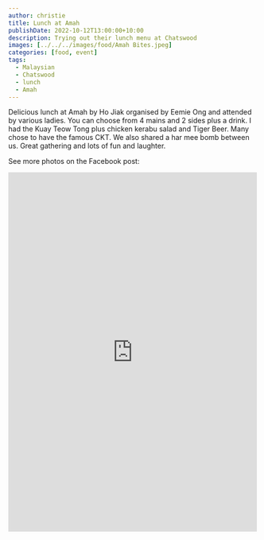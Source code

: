 ```yaml
---
author: christie
title: Lunch at Amah
publishDate: 2022-10-12T13:00:00+10:00
description: Trying out their lunch menu at Chatswood
images: [../../../images/food/Amah Bites.jpeg]
categories: [food, event]
tags:
  - Malaysian
  - Chatswood
  - lunch
  - Amah
---
```


Delicious lunch at Amah by Ho Jiak organised by Eemie Ong and attended by various ladies. You can choose from 4 mains and 2 sides plus a drink. I had the Kuay Teow Tong plus chicken kerabu salad and Tiger Beer. Many chose to have the famous CKT. We also shared a har mee bomb between us. Great gathering and lots of fun and laughter.

See more photos on the Facebook post:

<iframe src="https://www.facebook.com/plugins/post.php?href=https%3A%2F%2Fwww.facebook.com%2Fchris1.tham%2Fposts%2Fpfbid0b6B5DsGYY7vPXcWCUaGpMRURSfEP4Tmr3HxKBiJntx8jSnhnk3ogi5rPPEvCMUMtl&show_text=true&width=500" width="500" height="723" style="border:none;overflow:hidden" scrolling="no" frameborder="0" allowfullscreen="true" allow="autoplay; clipboard-write; encrypted-media; picture-in-picture; web-share"></iframe>
